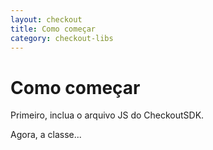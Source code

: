 ```yaml
---
layout: checkout
title: Como começar
category: checkout-libs
---
```


# Como começar

Primeiro, inclua o arquivo JS do CheckoutSDK.

Agora, a classe...